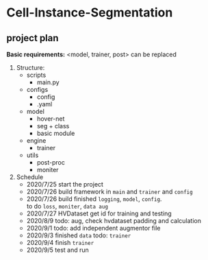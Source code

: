 # Cell-Instance-Segmentation

## project plan
**Basic requirements:** <model, trainer, post> can be replaced
1. Structure:
    - scripts
        - main.py
    - configs
        - config
        - .yaml
    - model
        - hover-net
        - seg + class
        - basic module
    - engine
        - trainer
    - utils
        - post-proc
        - moniter
2. Schedule
    - 2020/7/25 start the project
    - 2020/7/26 build framework in `main` and `trainer` and `config`
    - 2020/7/26 build finished `logging`, `model`, `config`. \
      to do `loss`, `moniter`, `data aug` 
    - 2020/7/27 HVDataset get id for training and testing
    - 2020/8/9 todo: aug, check hvdataset padding and calculation
    - 2020/9/1 todo: add independent augmentor file
    - 2020/9/3 finished `data` todo: `trainer`
    - 2020/9/4 finish `trainer`
    - 2020/9/5 test and run